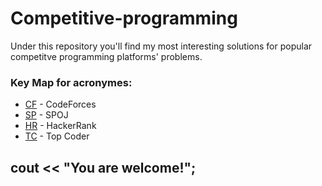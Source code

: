 # Competitive-programming

Under this repository you'll find my most interesting solutions for popular competitve programming platforms' problems.

### Key Map for acronymes: 

* [CF](http://codeforces.com/) - CodeForces
* [SP](http://www.spoj.com/) - SPOJ
* [HR](https://www.hackerrank.com/) - HackerRank
* [TC](https://www.topcoder.com/) - Top Coder
  
## cout << "You are welcome!";
